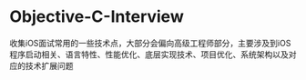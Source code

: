 # Objective-C-Interview

收集iOS面试常用的一些技术点，大部分会偏向高级工程师部分，主要涉及到iOS程序启动相关、语言特性、性能优化、底层实现技术、项目优化、系统架构以及对应的技术扩展问题
